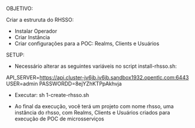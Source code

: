 OBJETIVO:

Criar a estruruta do RHSSO:

- Instalar Operador
- Criar Instância
- Criar configurações para a POC: Realms, Clients e Usuários


SETUP:

- Necessário alterar as seguintes variáveis no script install-rhsso.sh:

API_SERVER=https://api.cluster-jv6jb.jv6jb.sandbox1932.opentlc.com:6443
USER=admin
PASSWORDD=8ejYZhKTPpAkhvja

- Executar: sh 1-create-rhsso.sh

- Ao final da execução, você terá um projeto com nome rhsso, uma instância do rhsso, com Realms, Clients e Usuários criados para execução de POC de microsserviços